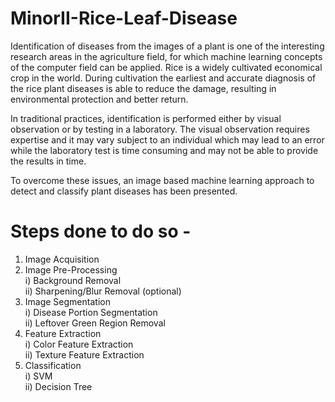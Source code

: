 # MinorII-Rice-Leaf-Disease

Identification of diseases from the images of a plant is one of the interesting research areas in
the agriculture field, for which machine learning concepts of the computer field can be
applied. Rice is a widely cultivated economical crop in the world. During cultivation the earliest and
accurate diagnosis of the rice plant diseases is able to reduce the damage, resulting in
environmental protection and better return.

In traditional practices, identification is performed either by visual observation or by testing
in a laboratory. The visual observation requires expertise and it may vary subject to an
individual which may lead to an error while the laboratory test is time consuming and may
not be able to provide the results in time.

To overcome these issues, an image based machine learning approach to detect and classify plant diseases has been presented.

# Steps done to do so - 

1. Image Acquisition <br/>
2. Image Pre-Processing <br/>
  i) Background Removal <br/>
  ii) Sharpening/Blur Removal (optional) <br/>
3. Image Segmentation <br/>
  i) Disease Portion Segmentation <br/>
  ii) Leftover Green Region Removal <br/>
4. Feature Extraction <br/>
  i) Color Feature Extraction <br/>
  ii) Texture Feature Extraction <br/>
5. Classification <br/>
  i) SVM <br/>
  ii) Decision Tree <br/>
